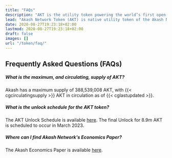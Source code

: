 ```yaml
---
title: "FAQs"
description: "AKT is the utility token powering the world’s first open-source cloud."
lead: "Akash Network Token (AKT) is native utility token of the Akash Network, used as the primary means to govern, secure the blockchain, incentivize participants, and provide a default mechanism to store and exchange value."
date: 2020-08-27T19:23:18+02:00
lastmod: 2020-08-27T19:23:18+02:00
draft: false
images: []
url: "/token/faq/"
---
```


## Frequently Asked Questions (FAQs)

##### What is the maximum, and circulating, supply of AKT?

Akash has a maximum supply of 388,539,008 AKT, with {{< cgcirculatingsupply >}} AKT in circulation as of {{< cglastupdated >}}.

##### What is the unlock schedule for the AKT token?

The AKT Unlock Schedule is available [here](https://docs.google.com/spreadsheets/d/1MUULetp59lgNq0z4ckVI51QdtMGvqtKOW8wRfX5R8yY/edit#gid=2130333819). The final Unlock for 8.9m AKT is scheduled to occur in March 2023.

##### Where can I find Akash Network's Economics Paper?

The Akash Economics Paper is available [here]().